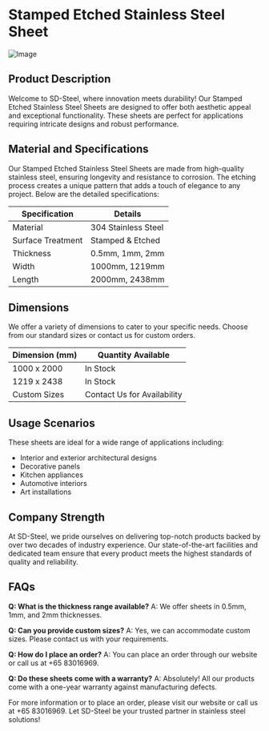# Stamped Etched Stainless Steel Sheet

![Image](https://github.com/user-attachments/assets/2567258e-e124-4816-932d-1809bd27ef0b)

## Product Description
Welcome to SD-Steel, where innovation meets durability! Our Stamped Etched Stainless Steel Sheets are designed to offer both aesthetic appeal and exceptional functionality. These sheets are perfect for applications requiring intricate designs and robust performance.

## Material and Specifications
Our Stamped Etched Stainless Steel Sheets are made from high-quality stainless steel, ensuring longevity and resistance to corrosion. The etching process creates a unique pattern that adds a touch of elegance to any project. Below are the detailed specifications:

| Specification       | Details                             |
|---------------------|-------------------------------------|
| Material            | 304 Stainless Steel                 |
| Surface Treatment   | Stamped & Etched                    |
| Thickness           | 0.5mm, 1mm, 2mm                     |
| Width               | 1000mm, 1219mm                      |
| Length              | 2000mm, 2438mm                      |

## Dimensions
We offer a variety of dimensions to cater to your specific needs. Choose from our standard sizes or contact us for custom orders.

| Dimension (mm)      | Quantity Available                  |
|---------------------|-------------------------------------|
| 1000 x 2000         | In Stock                            |
| 1219 x 2438         | In Stock                            |
| Custom Sizes        | Contact Us for Availability         |

## Usage Scenarios
These sheets are ideal for a wide range of applications including:
- Interior and exterior architectural designs
- Decorative panels
- Kitchen appliances
- Automotive interiors
- Art installations

## Company Strength
At SD-Steel, we pride ourselves on delivering top-notch products backed by over two decades of industry experience. Our state-of-the-art facilities and dedicated team ensure that every product meets the highest standards of quality and reliability.

## FAQs
**Q: What is the thickness range available?**
A: We offer sheets in 0.5mm, 1mm, and 2mm thicknesses.

**Q: Can you provide custom sizes?**
A: Yes, we can accommodate custom sizes. Please contact us with your requirements.

**Q: How do I place an order?**
A: You can place an order through our website or call us at +65 83016969.

**Q: Do these sheets come with a warranty?**
A: Absolutely! All our products come with a one-year warranty against manufacturing defects.

For more information or to place an order, please visit our website or call us at +65 83016969. Let SD-Steel be your trusted partner in stainless steel solutions!
